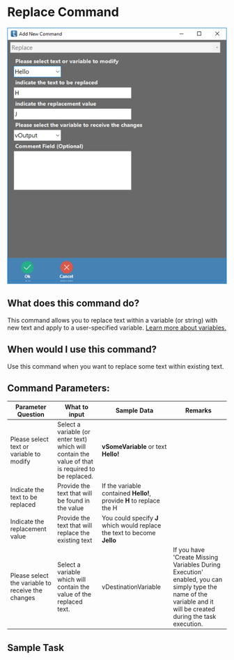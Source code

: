 <!-- TITLE: Replace Command -->
# Replace Command

![Replace](/uploads/automation-commands/replace.png "Replace")

## What does this command do?
This command allows you to replace text within a variable (or string) with new text and apply to a user-specified variable.  [Learn more about variables.](/concepts/variables)

## When would I use this command?
Use this command when you want to replace some text within existing text.

## Command Parameters:

| Parameter Question   	| What to input  	|  Sample Data 	| Remarks  	|
|---					|---				|---			|---		|
|Please select text or variable to modify	| Select a variable (or enter text) which will contain the value of that is required to be replaced.   	|  **vSomeVariable** or text **Hello!**  	|  	|
|Indicate the text to be replaced   	|  Provide the text that will be found in the value  	| If the variable contained **Hello!**, provide **H** to replace the H	| 	|
|Indicate the replacement value  	|  Provide the text that will replace the existing text	| You could specify **J** which would replace the text to become **Jello**   	|   	|
|Please select the variable to receive the changes  	|  Select a variable which will contain the value of the replaced text.  	| vDestinationVariable  	| If you have 'Create Missing Variables During Execution' enabled, you can simply type the name of the variable and it will be created during the task execution.  	|

## Sample Task